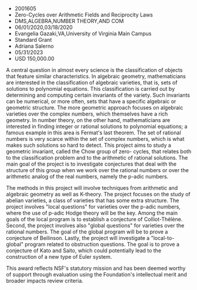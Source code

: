 
* 2001605
* Zero-Cycles over Arithmetic Fields and Reciprocity Laws
* DMS,ALGEBRA,NUMBER THEORY,AND COM
* 06/01/2020,03/18/2020
* Evangelia Gazaki,VA,University of Virginia Main Campus
* Standard Grant
* Adriana Salerno
* 05/31/2023
* USD 150,000.00

A central question in almost every science is the classification of objects that
feature similar characteristics. In algebraic geometry, mathematicians are
interested in the classification of algebraic varieties, that is, sets of
solutions to polynomial equations. This classification is carried out by
determining and computing certain invariants of the variety. Such invariants can
be numerical, or more often, sets that have a specific algebraic or geometric
structure. The more geometric approach focuses on algebraic varieties over the
complex numbers, which themselves have a rich geometry. In number theory, on the
other hand, mathematicians are interested in finding integer or rational
solutions to polynomial equations; a famous example in this area is Fermat's
last theorem. The set of rational numbers is very scarce within the set of
complex numbers, which is what makes such solutions so hard to detect. This
project aims to study a geometric invariant, called the Chow group of zero-
cycles, that relates both to the classification problem and to the arithmetic of
rational solutions. The main goal of the project is to investigate conjectures
that deal with the structure of this group when we work over the rational
numbers or over the arithmetic analog of the real numbers, namely the p-adic
numbers.

The methods in this project will involve techniques from arithmetic and
algebraic geometry as well as K-theory. The project focuses on the study of
abelian varieties, a class of varieties that has some extra structure. The
project involves "local questions" for varieties over the p-adic numbers, where
the use of p-adic Hodge theory will be the key. Among the main goals of the
local program is to establish a conjecture of Colliot-Thélène. Second, the
project involves also "global questions" for varieties over the rational
numbers. The goal of the global program will be to prove a conjecture of
Beilinson. Lastly, the project will investigate a "local-to-global" program
related to obstruction questions. The goal is to prove a conjecture of Kato and
Saito, which could potentially lead to the construction of a new type of Euler
system.

This award reflects NSF's statutory mission and has been deemed worthy of
support through evaluation using the Foundation's intellectual merit and broader
impacts review criteria.
